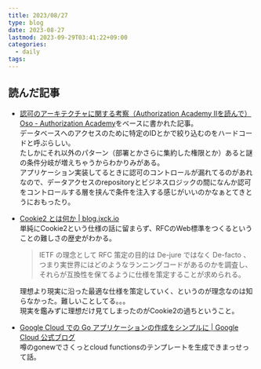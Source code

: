 ```yaml
---
title: 2023/08/27
type: blog
date: 2023-08-27
lastmod: 2023-09-29T03:41:22+09:00
categories:
  - daily
tags:
---
```


## 読んだ記事

- [認可のアーキテクチャに関する考察（Authorization Academy IIを読んで）](https://zenn.dev/she_techblog/articles/6eff1f28d107be)
  [Oso - Authorization Academy](https://www.osohq.com/academy)をベースに書かれた記事。  
  データベースへのアクセスのために特定のIDとかで絞り込むのをハードコードと呼ぶらしい。  
  たしかにそれ以外のパターン（部署とかさらに集約した権限とか）あると謎の条件分岐が増えちゃうからわかりみがある。  
  アプリケーション実装してるときに認可のコントロールが漏れてるのがあれなので、データアクセスのrepositoryとビジネスロジックの間になんか認可をコントロールする層を挟んで条件を注入する感じがいいのかなぁとてきとうにおもったり。  
- [Cookie2 とは何か | blog.jxck.io](https://blog.jxck.io/entries/2023-08-19/cookie2.html)  
  単純にCookie2という仕様の話に留まらず、RFCのWeb標準をつくるということの難しさの歴史がわかる。  
  > IETF の理念として RFC 策定の目的は De-jure ではなく De-facto 、つまり実世界にはどのようなランニングコードがあるのかを調査し、それらが互換性を保てるように仕様を策定することが求められる。

  理想より現実に沿った最適な仕様を策定していく、というのが理念なのは知らなかった。難しいことしてる。。。  
  現実を鑑みずに理想だけ見てしまったのがCookie2の過ちということ。  
- [Google Cloud での Go アプリケーションの作成をシンプルに | Google Cloud 公式ブログ](https://cloud.google.com/blog/ja/products/application-development/simplifying-creation-of-go-applications-on-google-cloud)  
  噂のgonewでさくっとcloud functionsのテンプレートを生成できまっせって話。  
